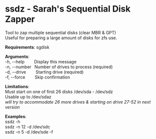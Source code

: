 # ssdz - Sarah's Sequential Disk Zapper
 
Tool to zap multiple sequential disks (clear MBR & GPT)  
Useful for preparing a large amount of disks for zfs use.

**Requirements**:  sgdisk

**Arguments**:  
  -h, --help    &emsp;&emsp;Display this message  
  -n, --number  &ensp;Number of drives to process (required)  
  -d, --drive   &emsp;&emsp;Starting drive (required)  
  -f, --force   &emsp;&emsp;Skip confirmation  

**Limitations**:  
  Must start on one of first 26 disks /dev/sda - /dev/sdz  
  Usable up to /dev/sdaz  
  *will try to accommodate 26 more drives & starting on drive 27-52 in next version*

**Examples**:  
  ssdz -h  
  ssdz -n 12 -d /dev/sdc  
  ssdz -n 5 -d /dev/sde -f  
